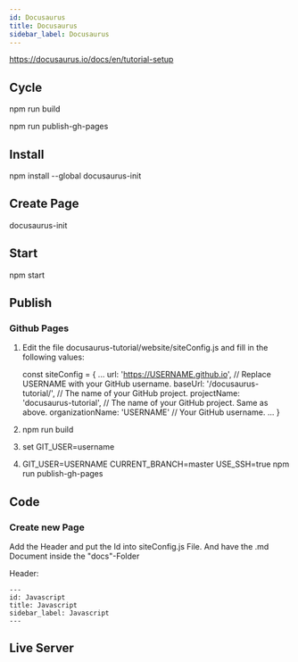 ```yaml
---
id: Docusaurus
title: Docusaurus
sidebar_label: Docusaurus
---
```


https://docusaurus.io/docs/en/tutorial-setup

## Cycle

npm run build

npm run publish-gh-pages

## Install

npm install --global docusaurus-init

## Create Page

docusaurus-init

## Start

npm start

## Publish

### Github Pages


1. Edit the file docusaurus-tutorial/website/siteConfig.js and fill in the following values:


    const siteConfig = {
        ...
        url: 'https://USERNAME.github.io', // Replace USERNAME with your GitHub username.
        baseUrl: '/docusaurus-tutorial/', // The name of your GitHub project.
        projectName: 'docusaurus-tutorial',  // The name of your GitHub project. Same as above.
        organizationName: 'USERNAME' // Your GitHub username.
        ...
    }

2. npm run build
3. set GIT_USER=username
4. GIT_USER=USERNAME CURRENT_BRANCH=master USE_SSH=true npm run publish-gh-pages


## Code


### Create new Page

Add the Header and put the Id into siteConfig.js File. And have the .md Document inside the "docs"-Folder

Header:

    ---
    id: Javascript
    title: Javascript
    sidebar_label: Javascript
    ---

## Live Server